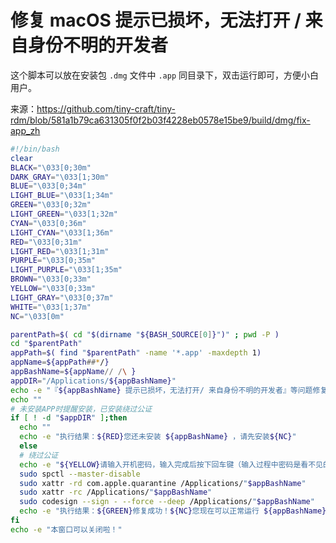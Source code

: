 # 修复 macOS 提示已损坏，无法打开 / 来自身份不明的开发者

这个脚本可以放在安装包 `.dmg` 文件中 `.app` 同目录下，双击运行即可，方便小白用户。

来源：<https://github.com/tiny-craft/tiny-rdm/blob/581a1b79ca631305f0f2b03f4228eb0578e15be9/build/dmg/fix-app_zh>

```bash
#!/bin/bash
clear
BLACK="\033[0;30m"
DARK_GRAY="\033[1;30m"
BLUE="\033[0;34m"
LIGHT_BLUE="\033[1;34m"
GREEN="\033[0;32m"
LIGHT_GREEN="\033[1;32m"
CYAN="\033[0;36m"
LIGHT_CYAN="\033[1;36m"
RED="\033[0;31m"
LIGHT_RED="\033[1;31m"
PURPLE="\033[0;35m"
LIGHT_PURPLE="\033[1;35m"
BROWN="\033[0;33m"
YELLOW="\033[0;33m"
LIGHT_GRAY="\033[0;37m"
WHITE="\033[1;37m"
NC="\033[0m"

parentPath=$( cd "$(dirname "${BASH_SOURCE[0]}")" ; pwd -P )
cd "$parentPath"
appPath=$( find "$parentPath" -name '*.app' -maxdepth 1)
appName=${appPath##*/}
appBashName=${appName// /\ }
appDIR="/Applications/${appBashName}"
echo -e "『${appBashName} 提示已损坏，无法打开/ 来自身份不明的开发者』等问题修复工具"
echo ""
# 未安装APP时提醒安装，已安装绕过公证
if [ ! -d "$appDIR" ];then
  echo ""
  echo -e "执行结果：${RED}您还未安装 ${appBashName} ，请先安装${NC}"
  else
  # 绕过公证
  echo -e "${YELLOW}请输入开机密码，输入完成后按下回车键（输入过程中密码是看不见的）${NC}"
  sudo spctl --master-disable
  sudo xattr -rd com.apple.quarantine /Applications/"$appBashName"
  sudo xattr -rc /Applications/"$appBashName"
  sudo codesign --sign - --force --deep /Applications/"$appBashName"
  echo -e "执行结果：${GREEN}修复成功！${NC}您现在可以正常运行 ${appBashName} 了。${NC}"
fi
echo -e "本窗口可以关闭啦！"
```
